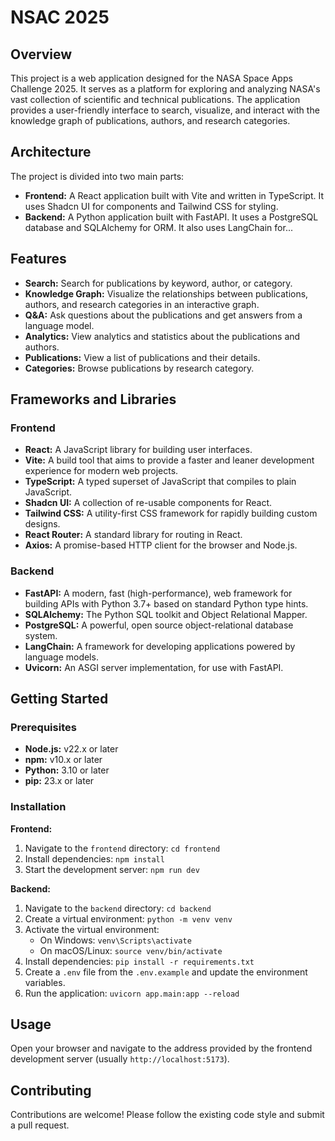 # NSAC 2025

## Overview

This project is a web application designed for the NASA Space Apps Challenge 2025. It serves as a platform for exploring and analyzing NASA's vast collection of scientific and technical publications. The application provides a user-friendly interface to search, visualize, and interact with the knowledge graph of publications, authors, and research categories.

## Architecture

The project is divided into two main parts:

-   **Frontend:** A React application built with Vite and written in TypeScript. It uses Shadcn UI for components and Tailwind CSS for styling.
-   **Backend:** A Python application built with FastAPI. It uses a PostgreSQL database and SQLAlchemy for ORM. It also uses LangChain for...

## Features

-   **Search:** Search for publications by keyword, author, or category.
-   **Knowledge Graph:** Visualize the relationships between publications, authors, and research categories in an interactive graph.
-   **Q&A:** Ask questions about the publications and get answers from a language model.
-   **Analytics:** View analytics and statistics about the publications and authors.
-   **Publications:** View a list of publications and their details.
-   **Categories:** Browse publications by research category.

## Frameworks and Libraries

### Frontend

-   **React:** A JavaScript library for building user interfaces.
-   **Vite:** A build tool that aims to provide a faster and leaner development experience for modern web projects.
-   **TypeScript:** A typed superset of JavaScript that compiles to plain JavaScript.
-   **Shadcn UI:** A collection of re-usable components for React.
-   **Tailwind CSS:** A utility-first CSS framework for rapidly building custom designs.
-   **React Router:** A standard library for routing in React.
-   **Axios:** A promise-based HTTP client for the browser and Node.js.

### Backend

-   **FastAPI:** A modern, fast (high-performance), web framework for building APIs with Python 3.7+ based on standard Python type hints.
-   **SQLAlchemy:** The Python SQL toolkit and Object Relational Mapper.
-   **PostgreSQL:** A powerful, open source object-relational database system.
-   **LangChain:** A framework for developing applications powered by language models.
-   **Uvicorn:** An ASGI server implementation, for use with FastAPI.

## Getting Started

### Prerequisites

-   **Node.js:** v22.x or later
-   **npm:** v10.x or later
-   **Python:** 3.10 or later
-   **pip:** 23.x or later

### Installation

**Frontend:**

1.  Navigate to the `frontend` directory: `cd frontend`
2.  Install dependencies: `npm install`
3.  Start the development server: `npm run dev`

**Backend:**

1.  Navigate to the `backend` directory: `cd backend`
2.  Create a virtual environment: `python -m venv venv`
3.  Activate the virtual environment:
    -   On Windows: `venv\Scripts\activate`
    -   On macOS/Linux: `source venv/bin/activate`
4.  Install dependencies: `pip install -r requirements.txt`
5.  Create a `.env` file from the `.env.example` and update the environment variables.
6.  Run the application: `uvicorn app.main:app --reload`

## Usage

Open your browser and navigate to the address provided by the frontend development server (usually `http://localhost:5173`).

## Contributing

Contributions are welcome! Please follow the existing code style and submit a pull request.
